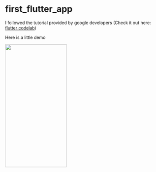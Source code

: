 # first_flutter_app

I followed the tutorial provided by google developers (Check it out here: [flutter codelab](https://codelabs.developers.google.com/codelabs/flutter-codelab-first#0))

Here is a little demo

<img src="https://github.com/user-attachments/assets/90c3dd59-8858-4690-8362-9b9d78e2ff8b" width="200" height="400" />




